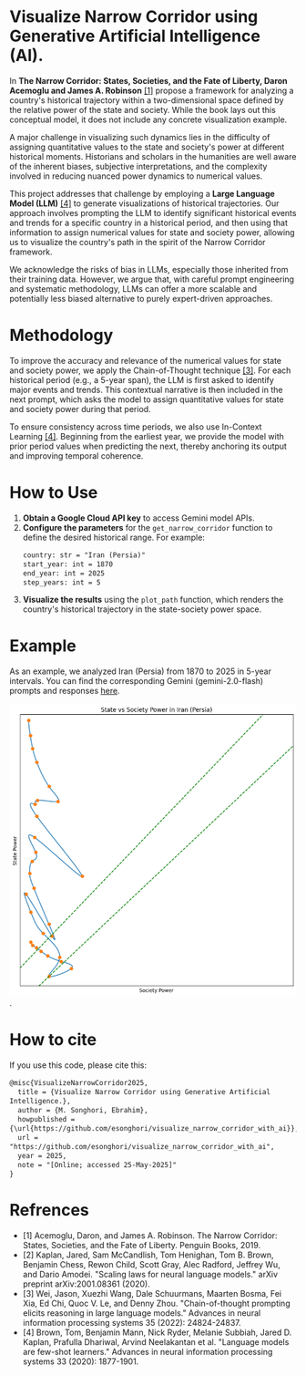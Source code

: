 # Visualize Narrow Corridor using Generative Artificial Intelligence (AI).

In **The Narrow Corridor: States, Societies, and the Fate of Liberty, Daron Acemoglu and James A. Robinson** [[1]](#1) propose a framework for analyzing a country's historical trajectory within a two-dimensional space defined by the relative power of the state and society. While the book lays out this conceptual model, it does not include any concrete visualization example.

A major challenge in visualizing such dynamics lies in the difficulty of assigning quantitative values to the state and society's power at different historical moments. Historians and scholars in the humanities are well aware of the inherent biases, subjective interpretations, and the complexity involved in reducing nuanced power dynamics to numerical values.

This project addresses that challenge by employing a **Large Language Model (LLM)** [[4]](#4) to generate visualizations of historical trajectories. Our approach involves prompting the LLM to identify significant historical events and trends for a specific country in a historical period, and then using that information to assign numerical values for state and society power, allowing us to visualize the country's path in the spirit of the Narrow Corridor framework.

We acknowledge the risks of bias in LLMs, especially those inherited from their training data. However, we argue that, with careful prompt engineering and systematic methodology, LLMs can offer a more scalable and potentially less biased alternative to purely expert-driven approaches.

# Methodology

To improve the accuracy and relevance of the numerical values for state and society power, we apply the Chain-of-Thought technique [[3]](#3). For each historical period (e.g., a 5-year span), the LLM is first asked to identify major events and trends. This contextual narrative is then included in the next prompt, which asks the model to assign quantitative values for state and society power during that period.

To ensure consistency across time periods, we also use In-Context Learning [[4]](#4). Beginning from the earliest year, we provide the model with prior period values when predicting the next, thereby anchoring its output and improving temporal coherence.

# How to Use

1.  **Obtain a Google Cloud API key** to access Gemini model APIs.
1.  **Configure the parameters** for the `get_narrow_corridor` function to define the desired historical range. For example:
	```
	country: str = "Iran (Persia)"
	start_year: int = 1870
	end_year: int = 2025
	step_years: int = 5
	```
1. **Visualize the results** using the `plot_path` function, which renders the country's historical trajectory in the state-society power space.


# Example

As an example, we analyzed Iran (Persia) from 1870 to 2025 in 5-year intervals. You can find the corresponding Gemini (gemini-2.0-flash) prompts and responses [here](./example/Iran%20(Persia)%201880-2025%20promot%20and%20response.txt).

![Iran's path from 1880 to 2025](./example/Iran%20(Persia)%201880-2025.png).


# How to cite

If you use this code, please cite this:

```
@misc{VisualizeNarrowCorridor2025,
  title = {Visualize Narrow Corridor using Generative Artificial Intelligence.},
  author = {M. Songhori, Ebrahim},
  howpublished = {\url{https://github.com/esonghori/visualize_narrow_corridor_with_ai}},
  url = "https://github.com/esonghori/visualize_narrow_corridor_with_ai",
  year = 2025,
  note = "[Online; accessed 25-May-2025]"
}
```

# Refrences
- <a id="1">[1]</a> Acemoglu, Daron, and James A. Robinson. The Narrow Corridor: States, Societies, and the Fate of Liberty. Penguin Books, 2019. 
- <a id="2">[2]</a> Kaplan, Jared, Sam McCandlish, Tom Henighan, Tom B. Brown, Benjamin Chess, Rewon Child, Scott Gray, Alec Radford, Jeffrey Wu, and Dario Amodei. "Scaling laws for neural language models." arXiv preprint arXiv:2001.08361 (2020).
- <a id="3">[3]</a> Wei, Jason, Xuezhi Wang, Dale Schuurmans, Maarten Bosma, Fei Xia, Ed Chi, Quoc V. Le, and Denny Zhou. "Chain-of-thought prompting elicits reasoning in large language models." Advances in neural information processing systems 35 (2022): 24824-24837.
- <a id="4">[4]</a> Brown, Tom, Benjamin Mann, Nick Ryder, Melanie Subbiah, Jared D. Kaplan, Prafulla Dhariwal, Arvind Neelakantan et al. "Language models are few-shot learners." Advances in neural information processing systems 33 (2020): 1877-1901.
